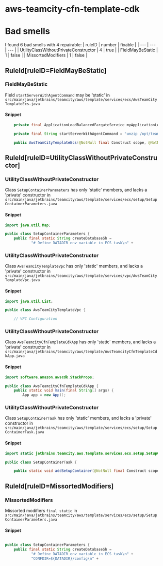 # aws-teamcity-cfn-template-cdk 
 
# Bad smells
I found 6 bad smells with 4 repairable:
| ruleID | number | fixable |
| --- | --- | --- |
| UtilityClassWithoutPrivateConstructor | 4 | true |
| FieldMayBeStatic | 1 | false |
| MissortedModifiers | 1 | false |
## RuleId[ruleID=FieldMayBeStatic]
### FieldMayBeStatic
Field `startServerWithAgentCommand` may be 'static'
in `src/main/java/jetbrains/teamcity/aws/template/services/ecs/AwsTeamCityTemplateEcs.java`
#### Snippet
```java
    private final ApplicationLoadBalancedFargateService myApplicationLoadBalancedFargateService;

    private final String startServerWithAgentCommand = "unzip /opt/teamcity/webapps/ROOT/update/buildAgent.zip -d /opt/teamcity/buildAgent; mv /opt/teamcity/buildAgent/conf/buildAgent.dist.properties /opt/teamcity/buildAgent/conf/buildAgent.properties; /opt/teamcity/bin/runAll.sh start; while ! tail -f /opt/teamcity/logs/teamcity-server.log ; do sleep 1 ; done";

    public AwsTeamCityTemplateEcs(@NotNull final Construct scope, @NotNull final Vpc vpc, @NotNull final AwsTeamCityTemplateEfs teamcityTemplateEfs) {
```

## RuleId[ruleID=UtilityClassWithoutPrivateConstructor]
### UtilityClassWithoutPrivateConstructor
Class `SetupContainerParameters` has only 'static' members, and lacks a 'private' constructor
in `src/main/java/jetbrains/teamcity/aws/template/services/ecs/setup/SetupContainerParameters.java`
#### Snippet
```java
import java.util.Map;

public class SetupContainerParameters {
    public final static String createDatabaseSh =
            "# Define DATADIR env variable in ECS task\n" +
```

### UtilityClassWithoutPrivateConstructor
Class `AwsTeamCityTemplateVpc` has only 'static' members, and lacks a 'private' constructor
in `src/main/java/jetbrains/teamcity/aws/template/services/vpc/AwsTeamCityTemplateVpc.java`
#### Snippet
```java
import java.util.List;

public class AwsTeamCityTemplateVpc {

    // VPC Configuration
```

### UtilityClassWithoutPrivateConstructor
Class `AwsTeamcityCfnTemplateCdkApp` has only 'static' members, and lacks a 'private' constructor
in `src/main/java/jetbrains/teamcity/aws/template/AwsTeamcityCfnTemplateCdkApp.java`
#### Snippet
```java
import software.amazon.awscdk.StackProps;

public class AwsTeamcityCfnTemplateCdkApp {
    public static void main(final String[] args) {
        App app = new App();
```

### UtilityClassWithoutPrivateConstructor
Class `SetupContainerTask` has only 'static' members, and lacks a 'private' constructor
in `src/main/java/jetbrains/teamcity/aws/template/services/ecs/setup/SetupContainerTask.java`
#### Snippet
```java
import static jetbrains.teamcity.aws.template.services.ecs.setup.SetupContainerParameters.createDatabaseSh;

public class SetupContainerTask {

    public static void addSetupContainer(@NotNull final Construct scope,
```

## RuleId[ruleID=MissortedModifiers]
### MissortedModifiers
Missorted modifiers `final static`
in `src/main/java/jetbrains/teamcity/aws/template/services/ecs/setup/SetupContainerParameters.java`
#### Snippet
```java

public class SetupContainerParameters {
    public final static String createDatabaseSh =
            "# Define DATADIR env variable in ECS task\n" +
            "CONFDIR=${DATADIR}/config\n" +
```

